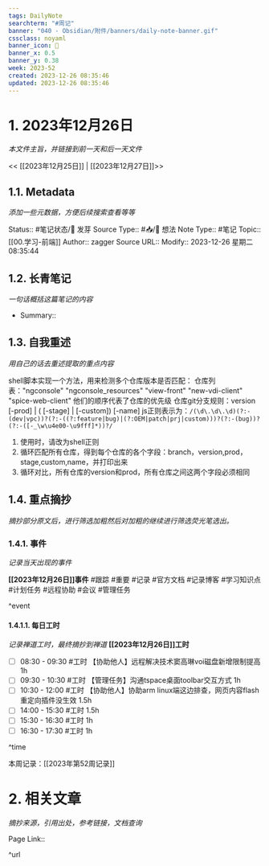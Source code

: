 ```yaml
---
tags: DailyNote
searchterm: "#周记"
banner: "040 - Obsidian/附件/banners/daily-note-banner.gif"
cssclass: noyaml
banner_icon: 💌
banner_x: 0.5
banner_y: 0.38
week: 2023-52
created: 2023-12-26 08:35:46
updated: 2023-12-26 08:35:46
---
```


# 1. 2023年12月26日

_本文件主旨，并链接到前一天和后一天文件_

<< [[2023年12月25日]] | [[2023年12月27日]]>>

## 1.1. Metadata

_添加一些元数据，方便后续搜索查看等等_

Status:: #笔记状态/🌱 发芽
Source Type:: #📥/💭 想法 
Note Type:: #笔记
Topic:: [[00.学习-前端]]
Author:: zagger
Source URL::
Modify:: 2023-12-26 星期二 08:35:44

## 1.2. 长青笔记

_一句话概括这篇笔记的内容_

- Summary::

## 1.3. 自我重述

_用自己的话去重述提取的重点内容_

shell脚本实现一个方法，用来检测多个仓库版本是否匹配：
仓库列表："ngconsole" "ngconsole_resources" "view-front" "new-vdi-client" "spice-web-client"
他们的顺序代表了仓库的优先级
仓库git分支规则：version [-prod] | ( [-stage] | [-custom]) [-name]
js正则表示为：`/(\d\.\d\.\d)(?:-(dev|vpc))?(?:-((?:feature|bug)|(?:OEM|patch|prj|custom)))?(?:-(bug))?(?:-([-_\w\u4e00-\u9fff]*))?/`
1. 使用时，请改为shell正则
2. 循环匹配所有仓库，得到每个仓库的各个字段：branch，version,prod，stage,custom,name，并打印出来
3. 循环对比，所有仓库的version和prod，所有仓库之间这两个字段必须相同



## 1.4. 重点摘抄

_摘抄部分原文后，进行筛选加粗然后对加粗的继续进行筛选荧光笔选出。_

### 1.4.1. 事件

_记录当天出现的事件_

**[[2023年12月26日]]事件** 
#跟踪 #重要 #记录 #官方文档 #记录博客 #学习知识点 #计划任务 #远程协助 #会议 #管理任务

^event

#### 1.4.1.1. 每日工时

_记录禅道工时，最终摘抄到禅道_
**[[2023年12月26日]]工时**
- [ ] 08:30 - 09:30 #工时 【协助他人】远程解决技术窦高琳voi磁盘新增限制提高 1h
- [ ] 09:30 - 10:30 #工时 【管理任务】沟通tspace桌面toolbar交互方式 1h
- [ ] 10:30 - 12:00 #工时 【协助他人】协助arm linux端这边排查，网页内容flash重定向插件没生效 1.5h
- [ ] 14:00 - 15:30 #工时  1.5h
- [ ] 15:30 - 16:30 #工时  1h
- [ ] 16:30 - 17:30 #工时  1h

^time

本周记录：[[2023年第52周记录]]

# 2. 相关文章

_摘抄来源，引用出处，参考链接，文档查询_

Page Link::

^url

